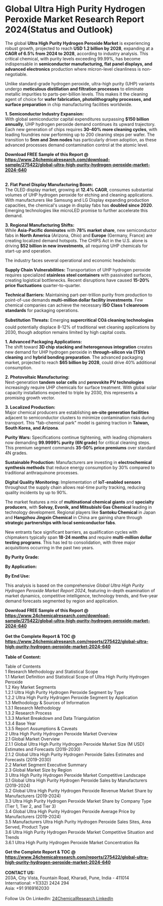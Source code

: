 <h1>Global Ultra High Purity Hydrogen Peroxide Market Research Report 2024(Status and Outlook)</h1><p>The global <strong>Ultra High Purity Hydrogen Peroxide Market</strong> is experiencing robust growth, projected to reach <strong>USD 1.2 billion by 2028</strong>, expanding at a <strong>CAGR of 6.5% from 2024 to 2028</strong>, according to industry analysis. This critical chemical, with purity levels exceeding 99.99%, has become indispensable in <strong>semiconductor manufacturing, flat panel displays, and advanced electronics</strong> production where micron-level cleanliness is non-negotiable.</p><p>Unlike standard-grade hydrogen peroxide, ultra-high purity (UHP) variants undergo <strong>meticulous distillation and filtration processes</strong> to eliminate metallic impurities to parts-per-billion levels. This makes it the cleaning agent of choice for <strong>wafer fabrication, photolithography processes, and surface preparation</strong> in chip manufacturing facilities worldwide.</p><p><strong>1. Semiconductor Industry Expansion:</strong><br>
With global semiconductor capital expenditures surpassing <strong>$150 billion annually</strong>, UHP hydrogen peroxide demand continues its upward trajectory. Each new generation of chips requires <strong>30-40% more cleaning cycles</strong>, with leading foundries now performing up to 200 cleaning steps per wafer. The transition to <strong>5nm and 3nm nodes</strong> has particularly driven adoption, as these advanced processes demand contamination control at the atomic level.</p><div><b>Download FREE Sample of this Report @ 
            <a href="https://www.24chemicalresearch.com/download-sample/275422/global-ultra-high-purity-hydrogen-peroxide-market-2024-640">
            https://www.24chemicalresearch.com/download-sample/275422/global-ultra-high-purity-hydrogen-peroxide-market-2024-640</a></b></div><br><p><strong>2. Flat Panel Display Manufacturing Boom:</strong><br>
The OLED display market, growing at <strong>12.4% CAGR</strong>, consumes substantial volumes of UHP hydrogen peroxide for etching and cleaning applications. With manufacturers like Samsung and LG Display expanding production capacities, the chemical's usage in display fabs has <strong>doubled since 2020</strong>. Emerging technologies like microLED promise to further accelerate this demand.</p><p><strong>3. Regional Manufacturing Shifts:</strong><br>
While <strong>Asia-Pacific dominates</strong> with <strong>78% market share</strong>, new semiconductor fabs in <strong>North America</strong> (Arizona, Ohio) and <strong>Europe</strong> (Germany, France) are creating localized demand hotspots. The CHIPS Act in the U.S. alone is driving <strong>$52 billion in new investments</strong>, all requiring UHP chemicals for start-up and operation.</p><p>The industry faces several operational and economic headwinds:</p><p><strong>Supply Chain Vulnerabilities:</strong> Transportation of UHP hydrogen peroxide requires specialized <strong>stainless steel containers</strong> with passivated surfaces, creating logistical bottlenecks. Recent disruptions have caused <strong>15-20% price fluctuations</strong> quarter-to-quarter.</p><p><strong>Technical Barriers:</strong> Maintaining part-per-trillion purity from production to point-of-use demands <strong>multi-million dollar facility investments</strong>. Few chemical companies can achieve the necessary <strong>ISO Class 1 cleanroom standards</strong> for packaging operations.</p><p><strong>Substitution Threats:</strong> Emerging <strong>supercritical COâ cleaning technologies</strong> could potentially displace 8-12% of traditional wet cleaning applications by 2030, though adoption remains limited by high capital costs.</p><p><strong>1. Advanced Packaging Applications:</strong><br>
The shift toward <strong>3D chip stacking and heterogenous integration</strong> creates new demand for UHP hydrogen peroxide in <strong>through-silicon via (TSV) cleaning</strong> and <strong>hybrid bonding preparation</strong>. The advanced packaging market, projected to reach <strong>$65 billion by 2028</strong>, could drive 40% additional consumption.</p><p><strong>2. Photovoltaic Manufacturing:</strong><br>
Next-generation <strong>tandem solar cells</strong> and <strong>perovskite PV technologies</strong> increasingly require UHP chemicals for surface treatment. With global solar capacity installations expected to triple by 2030, this represents a promising growth vector.</p><p><strong>3. Localized Production:</strong><br>
Major chemical producers are establishing <strong>on-site generation facilities</strong> adjacent to semiconductor clusters to minimize contamination risks during transport. This "fab-chemical park" model is gaining traction in <strong>Taiwan, South Korea, and Arizona</strong>.</p><p><strong>Purity Wars:</strong> Specifications continue tightening, with leading chipmakers now demanding <strong>99.9999% purity (6N grade)</strong> for critical cleaning steps. This premium segment commands <strong>35-50% price premiums</strong> over standard 4N grades.</p><p><strong>Sustainable Production:</strong> Manufacturers are investing in <strong>electrochemical synthesis methods</strong> that reduce energy consumption by 30% compared to traditional anthraquinone processes.</p><p><strong>Digital Quality Monitoring:</strong> Implementation of <strong>IoT-enabled sensors</strong> throughout the supply chain allows real-time purity tracking, reducing quality incidents by up to 90%.</p><p>The market features a mix of <strong>multinational chemical giants</strong> and <strong>specialty producers</strong>, with <strong>Solvay, Evonik, and Mitsubishi Gas Chemical</strong> leading in technology development. Regional players like <strong>Santoku Chemical</strong> in Japan and <strong>Hangzhou Jingxin Chemical</strong> in China are gaining share through <strong>strategic partnerships with local semiconductor fabs</strong>.</p><p>New entrants face significant barriers, as qualification cycles with chipmakers typically span <strong>18-24 months</strong> and require <strong>multi-million dollar testing programs</strong>. This has led to consolidation, with three major acquisitions occurring in the past two years.</p><p><strong>By Purity Grade:</strong></p><p><strong>By Application:</strong></p><p><strong>By End Use:</strong></p><p>This analysis is based on the comprehensive <em>Global Ultra High Purity Hydrogen Peroxide Market Report 2024</em>, featuring in-depth examination of market dynamics, competitive intelligence, technology trends, and five-year demand forecasts segmented by region and application.</p><div><b>Download FREE Sample of this Report @ 
            <a href="https://www.24chemicalresearch.com/download-sample/275422/global-ultra-high-purity-hydrogen-peroxide-market-2024-640">
            https://www.24chemicalresearch.com/download-sample/275422/global-ultra-high-purity-hydrogen-peroxide-market-2024-640</a></b></div><br><div><b>Get the Complete Report & TOC @ 
            <a href="https://www.24chemicalresearch.com/reports/275422/global-ultra-high-purity-hydrogen-peroxide-market-2024-640">
            https://www.24chemicalresearch.com/reports/275422/global-ultra-high-purity-hydrogen-peroxide-market-2024-640</a></b></div><br>
            <b>Table of Content:</b><p>Table of Contents<br />
1 Research Methodology and Statistical Scope<br />
1.1 Market Definition and Statistical Scope of Ultra High Purity Hydrogen Peroxide<br />
1.2 Key Market Segments<br />
1.2.1 Ultra High Purity Hydrogen Peroxide Segment by Type<br />
1.2.2 Ultra High Purity Hydrogen Peroxide Segment by Application<br />
1.3 Methodology & Sources of Information<br />
1.3.1 Research Methodology<br />
1.3.2 Research Process<br />
1.3.3 Market Breakdown and Data Triangulation<br />
1.3.4 Base Year<br />
1.3.5 Report Assumptions & Caveats<br />
2 Ultra High Purity Hydrogen Peroxide Market Overview<br />
2.1 Global Market Overview<br />
2.1.1 Global Ultra High Purity Hydrogen Peroxide Market Size (M USD) Estimates and Forecasts (2019-2030)<br />
2.1.2 Global Ultra High Purity Hydrogen Peroxide Sales Estimates and Forecasts (2019-2030)<br />
2.2 Market Segment Executive Summary<br />
2.3 Global Market Size by Region<br />
3 Ultra High Purity Hydrogen Peroxide Market Competitive Landscape<br />
3.1 Global Ultra High Purity Hydrogen Peroxide Sales by Manufacturers (2019-2024)<br />
3.2 Global Ultra High Purity Hydrogen Peroxide Revenue Market Share by Manufacturers (2019-2024)<br />
3.3 Ultra High Purity Hydrogen Peroxide Market Share by Company Type (Tier 1, Tier 2, and Tier 3)<br />
3.4 Global Ultra High Purity Hydrogen Peroxide Average Price by Manufacturers (2019-2024)<br />
3.5 Manufacturers Ultra High Purity Hydrogen Peroxide Sales Sites, Area Served, Product Type<br />
3.6 Ultra High Purity Hydrogen Peroxide Market Competitive Situation and Trends<br />
3.6.1 Ultra High Purity Hydrogen Peroxide Market Concentration Ra</p><div><b>Get the Complete Report & TOC @ 
            <a href="https://www.24chemicalresearch.com/reports/275422/global-ultra-high-purity-hydrogen-peroxide-market-2024-640">
            https://www.24chemicalresearch.com/reports/275422/global-ultra-high-purity-hydrogen-peroxide-market-2024-640</a></b></div><br><b>CONTACT US:</b><br>
            203A, City Vista, Fountain Road, Kharadi, Pune, India - 411014<br>
            International: +1(332) 2424 294<br>
            Asia: +91 9169162030 <br><br>
            Follow Us On LinkedIn: <a href="https://www.linkedin.com/company/24chemicalresearch/">24ChemicalResearch LinkedIn</a>